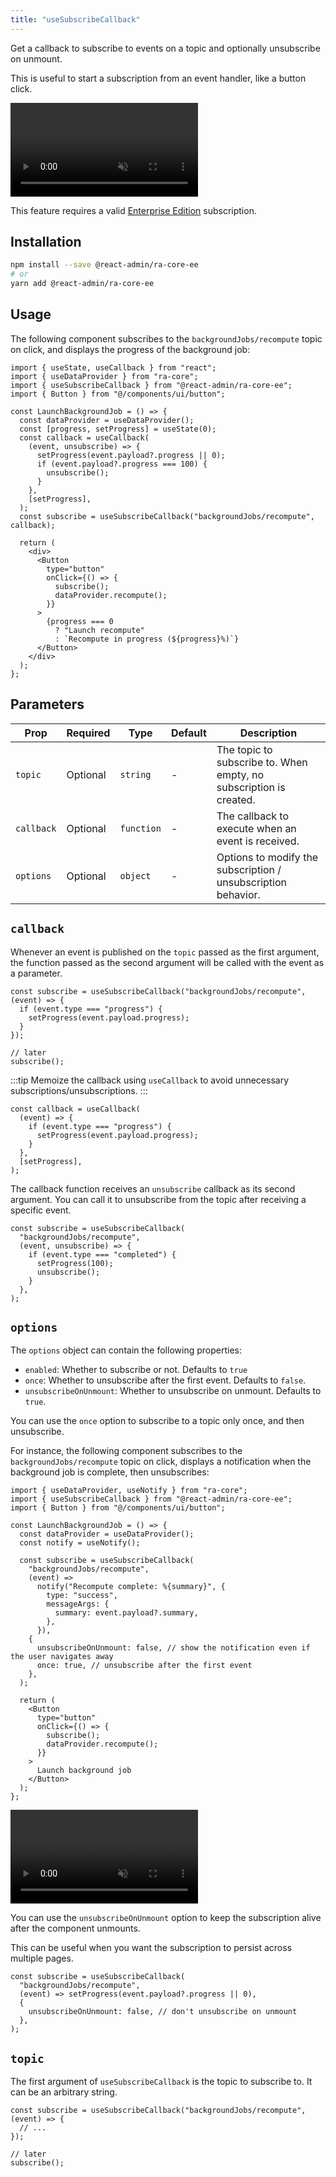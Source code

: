```yaml
---
title: "useSubscribeCallback"
---
```


Get a callback to subscribe to events on a topic and optionally unsubscribe on unmount.

This is useful to start a subscription from an event handler, like a button click.

<video controls autoplay playsinline muted loop class="w-full aspect-600/114">
  <source src="https://react-admin-ee.marmelab.com/assets/useSubscribeCallback.mp4" type="video/mp4"/>
  Your browser does not support the video tag.
</video>

This feature requires a valid [Enterprise Edition](https://marmelab.com/ra-enterprise/) subscription.

## Installation

```bash
npm install --save @react-admin/ra-core-ee
# or
yarn add @react-admin/ra-core-ee
```

## Usage

The following component subscribes to the `backgroundJobs/recompute` topic on click, and displays the progress of the background job:

```tsx
import { useState, useCallback } from "react";
import { useDataProvider } from "ra-core";
import { useSubscribeCallback } from "@react-admin/ra-core-ee";
import { Button } from "@/components/ui/button";

const LaunchBackgroundJob = () => {
  const dataProvider = useDataProvider();
  const [progress, setProgress] = useState(0);
  const callback = useCallback(
    (event, unsubscribe) => {
      setProgress(event.payload?.progress || 0);
      if (event.payload?.progress === 100) {
        unsubscribe();
      }
    },
    [setProgress],
  );
  const subscribe = useSubscribeCallback("backgroundJobs/recompute", callback);

  return (
    <div>
      <Button
        type="button"
        onClick={() => {
          subscribe();
          dataProvider.recompute();
        }}
      >
        {progress === 0
          ? "Launch recompute"
          : `Recompute in progress (${progress}%)`}
      </Button>
    </div>
  );
};
```

## Parameters

| Prop       | Required | Type       | Default | Description                                                        |
| ---------- | -------- | ---------- | ------- | ------------------------------------------------------------------ |
| `topic`    | Optional | `string`   | -       | The topic to subscribe to. When empty, no subscription is created. |
| `callback` | Optional | `function` | -       | The callback to execute when an event is received.                 |
| `options`  | Optional | `object`   | -       | Options to modify the subscription / unsubscription behavior.      |

## `callback`

Whenever an event is published on the `topic` passed as the first argument, the function passed as the second argument will be called with the event as a parameter.

```tsx
const subscribe = useSubscribeCallback("backgroundJobs/recompute", (event) => {
  if (event.type === "progress") {
    setProgress(event.payload.progress);
  }
});

// later
subscribe();
```

:::tip
Memoize the callback using `useCallback` to avoid unnecessary subscriptions/unsubscriptions.
:::

```tsx
const callback = useCallback(
  (event) => {
    if (event.type === "progress") {
      setProgress(event.payload.progress);
    }
  },
  [setProgress],
);
```

The callback function receives an `unsubscribe` callback as its second argument. You can call it to unsubscribe from the topic after receiving a specific event.

```tsx
const subscribe = useSubscribeCallback(
  "backgroundJobs/recompute",
  (event, unsubscribe) => {
    if (event.type === "completed") {
      setProgress(100);
      unsubscribe();
    }
  },
);
```

## `options`

The `options` object can contain the following properties:

- `enabled`: Whether to subscribe or not. Defaults to `true`
- `once`: Whether to unsubscribe after the first event. Defaults to `false`.
- `unsubscribeOnUnmount`: Whether to unsubscribe on unmount. Defaults to `true`.

You can use the `once` option to subscribe to a topic only once, and then unsubscribe.

For instance, the following component subscribes to the `backgroundJobs/recompute` topic on click, displays a notification when the background job is complete, then unsubscribes:

```tsx
import { useDataProvider, useNotify } from "ra-core";
import { useSubscribeCallback } from "@react-admin/ra-core-ee";
import { Button } from "@/components/ui/button";

const LaunchBackgroundJob = () => {
  const dataProvider = useDataProvider();
  const notify = useNotify();

  const subscribe = useSubscribeCallback(
    "backgroundJobs/recompute",
    (event) =>
      notify("Recompute complete: %{summary}", {
        type: "success",
        messageArgs: {
          summary: event.payload?.summary,
        },
      }),
    {
      unsubscribeOnUnmount: false, // show the notification even if the user navigates away
      once: true, // unsubscribe after the first event
    },
  );

  return (
    <Button
      type="button"
      onClick={() => {
        subscribe();
        dataProvider.recompute();
      }}
    >
      Launch background job
    </Button>
  );
};
```

<video controls autoplay playsinline muted loop class="w-full aspect-600/110">
  <source src="https://react-admin-ee.marmelab.com/assets/useSubscribeOnceCallback.mp4" type="video/mp4"/>
  Your browser does not support the video tag.
</video>

You can use the `unsubscribeOnUnmount` option to keep the subscription alive after the component unmounts.

This can be useful when you want the subscription to persist across multiple pages.

```tsx
const subscribe = useSubscribeCallback(
  "backgroundJobs/recompute",
  (event) => setProgress(event.payload?.progress || 0),
  {
    unsubscribeOnUnmount: false, // don't unsubscribe on unmount
  },
);
```

## `topic`

The first argument of `useSubscribeCallback` is the topic to subscribe to. It can be an arbitrary string.

```tsx
const subscribe = useSubscribeCallback("backgroundJobs/recompute", (event) => {
  // ...
});

// later
subscribe();
```

